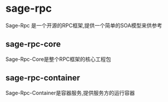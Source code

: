 # sage-rpc
Sage-Rpc 是一个开源的RPC框架,提供一个简单的SOA模型来供参考

## sage-rpc-core
Sage-Rpc-Core是整个RPC框架的核心工程包

## sage-rpc-container
Sage-Rpc-Container是容器服务,提供服务方的运行容器